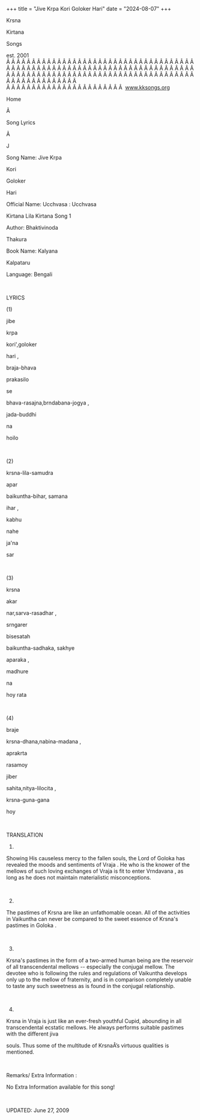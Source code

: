 +++ 
title = "Jive Krpa Kori Goloker Hari"
date = "2024-08-07"
+++

Krsna
 
Kirtana
 
Songs

est. 2001
Â Â Â Â Â Â Â Â Â Â Â Â Â Â Â Â Â Â Â Â Â Â Â Â Â Â Â Â Â Â Â Â Â Â Â Â Â Â Â Â Â Â Â Â Â Â Â Â Â Â Â Â Â Â Â Â Â Â Â Â Â Â Â Â Â Â Â Â Â Â Â Â Â Â Â Â Â Â Â Â Â Â Â Â Â Â Â Â Â Â Â Â Â Â Â Â Â Â Â Â Â Â Â Â Â Â Â Â Â Â Â Â Â Â Â Â Â Â Â Â Â Â Â Â Â  
Â Â Â Â Â Â Â Â Â Â Â Â Â Â Â Â Â Â Â Â Â Â Â  
www.kksongs.org








Home


Ã 
 
Song Lyrics
 
Ã 
 
J


Song Name: Jive 
Krpa
 
Kori
 
Goloker
 
Hari


Official Name: 
Ucchvasa
: 
Ucchvasa
 
Kirtana
 Lila 
Kirtana
 Song 1


Author: 
Bhaktivinoda
 
Thakura


Book Name: 
Kalyana


Kalpataru


Language: 
Bengali


 


LYRICS


(1)


jibe
 
krpa
 
kori',goloker


hari
,


braja-bhava
 
prakasilo


se
 
bhava-rasajna,brndabana-jogya
,


jada-buddhi
 
na
 
hoilo


 


(2)


krsna-lila-samudra


apar


baikuntha-bihar,
samana
 
ihar
,


kabhu
 
nahe
 
ja'na
 
sar


 


(3)


krsna
 
akar
 
nar,sarva-rasadhar
,


srngarer
 
bisesatah


baikuntha-sadhaka,
sakhye
 
aparaka
,


madhure
 
na
 
hoy
 rata


 


(4)


braje
 
krsna-dhana,nabina-madana
,


aprakrta
 
rasamoy


jiber
 
sahita,nitya-lilocita
,


krsna-guna-gana
 
hoy


 


TRANSLATION


1)
Showing His causeless mercy to the fallen souls, the Lord of 
Goloka
 has revealed the moods and sentiments of 
Vraja
. He who is the knower of 
the
mellows
 of such loving exchanges of 
Vraja
 is
fit to enter 
Vrndavana
, as long as he does not
maintain materialistic misconceptions.


 


2)
The pastimes of 
Krsna
 are like an unfathomable ocean.
All of the activities in 
Vaikuntha
 can never be
compared to the sweet essence of 
Krsna's
 pastimes in 
Goloka
.


 


3)

Krsna's
 pastimes in the form of a two-armed human
being are the reservoir of all transcendental mellows -- especially the
conjugal mellow. The devotee who is following the rules and regulations of 
Vaikuntha
 develops only up to the mellow of fraternity, and
is in comparison completely unable to taste any such sweetness as is found in
the conjugal relationship.


 


4)

Krsna
 in 
Vraja
 is just like
an ever-fresh youthful Cupid, abounding in all transcendental ecstatic mellows.
He always performs suitable pastimes with the different 
jiva

souls. Thus some of the multitude of KrsnaÂ’s virtuous qualities is mentioned.


 


Remarks/
Extra Information
: 


No Extra Information available for this song!


 


UPDATED:
 June 27, 2009